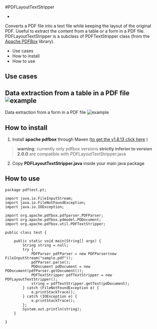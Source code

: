 #PDFLayoutTextStripper

-
Converts a PDF file into a text file while keeping the layout of the original PDF. Useful to extract the content from a table or a form in a PDF file. PDFLayoutTextStripper is a subclass of PDFTextStripper class (from the [Apache PDFBox](https://pdfbox.apache.org/) library).

* Use cases
* How to install
* How to use

## Use cases
Data extraction from a table in a PDF file
![example](sample.png)
-
Data extraction from a form in a PDF file
![example](sample2.png)

## How to install

1) Install **apache pdfbox** through Maven ([to get the v1.8.13 click here](https://mvnrepository.com/artifact/org.apache.pdfbox/pdfbox/1.8.13) )

>**warning**: currently only pdfbox versions **strictly inferior to version 2.0.0** are compatible with PDFLayoutTextStripper.java

2) Copy **PDFLayoutTextStripper.java** inside your main java package

## How to use
```
package pdftest.pt;

import java.io.FileInputStream;
import java.io.FileNotFoundException;
import java.io.IOException;

import org.apache.pdfbox.pdfparser.PDFParser;
import org.apache.pdfbox.pdmodel.PDDocument;
import org.apache.pdfbox.util.PDFTextStripper;

public class test {

	public static void main(String[] args) {
		String string = null;
        try {
            PDFParser pdfParser = new PDFParser(new FileInputStream("sample.pdf"));
            pdfParser.parse();
            PDDocument pdDocument = new PDDocument(pdfParser.getDocument());
            PDFTextStripper pdfTextStripper = new PDFLayoutTextStripper();
            string = pdfTextStripper.getText(pdDocument);
        } catch (FileNotFoundException e) {
            e.printStackTrace();
        } catch (IOException e) {
            e.printStackTrace();
        };
        System.out.println(string);
	}

}
```

